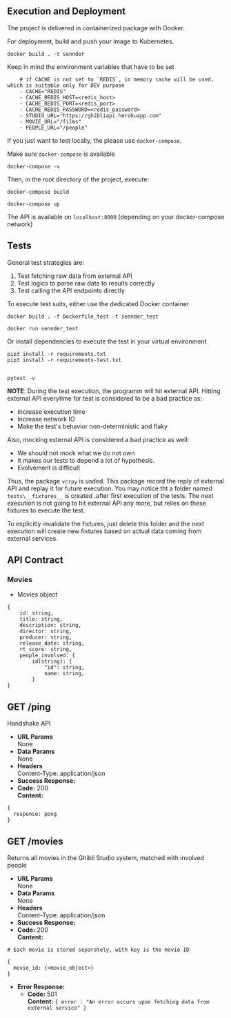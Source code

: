 ## Execution and Deployment

The project is delivered in containerized package with Docker.

For deployment, build and push your image to Kubernetes.
```
docker build . -t sennder
```
Keep in mind the environment variables that have to be set

```
    # if CACHE is not set to `REDIS`, in memory cache will be used, which is suitable only for DEV purpose
    - CACHE="REDIS"
    - CACHE_REDIS_HOST=<redis_host>
    - CACHE_REDIS_PORT=<redis_port>
    - CACHE_REDIS_PASSWORD=<redis_password>
    - STUDIO_URL="https://ghibliapi.herokuapp.com"
    - MOVIE_URL="/films"
    - PEOPLE_URL="/people"

```

If you just want to test locally, the please use `docker-compose`.

Make sure `docker-compose` is available

```
docker-compose -v
```

Then, in the root directory of the project, execute:

```shell
docker-compose build

docker-compose up

```
The API is available on `localhost:8000` (depending on your docker-compose network)

## Tests

General test strategies are:

1. Test fetching raw data from external API
2. Test logics to parse raw data to results correctly
3. Test calling the API endpoints directly

To execute test suits, either use the dedicated Docker container

```shell
docker build . -f Dockerfile_test -t sennder_test

docker run sennder_test
```
Or install dependencies to execute the test in your virtual environment

```shell
pip3 install -r requirements.txt
pip3 install -r requirements-test.txt


pytest -v 
```
**NOTE**:  During the test execution, the programm will hit external API. Hitting external API everytime for test is considered to be a bad practice as:
- Increase execution time
- Increase network IO
- Make the test's behavior non-deterministic and flaky

Also, mocking external API is considered a bad practice as well:
- We should not mock what we do not own
- It makes our tests to depend a lot of hypothesis.
- Evolvement is difficult

Thus, the package `vcrpy` is usded. This package record the reply of external API and replay it for future execution. You may notice tht a folder named `tests\__fixtures__` is created .after first execution of the tests. The next execution is not going to hit external API any more, but relies on these fixtures to execute the test.

To explicitly invalidate the fixtures, just delete this folder and the next execution will create new fixtures based on actual data coming from external services.

## API Contract
### Movies 
* Movies object
```
{
    id: string,
    title: string,
    description: string,
    director: string,
    producer: string,
    release_date: string,
    rt_score: string,
    people_involved: {
        id(string): {
            "id": string,
            name: string,
        }
}

```

**GET /ping**
----
  Handshake API
* **URL Params**  
  None
* **Data Params**  
  None
* **Headers**  
  Content-Type: application/json  
* **Success Response:**  
* **Code:** 200  
  **Content:**  
```
{
  response: pong
}
```

**GET /movies**
----
  Returns all movies in the Ghibli Studio system, matched with involved people
* **URL Params**  
  None
* **Data Params**  
  None
* **Headers**  
  Content-Type: application/json  
* **Success Response:**  
* **Code:** 200  
  **Content:**  
```
# Each movie is stored separately, with key is the movie ID

{
  movie_id: {<movie_object>}
}
```
* **Error Response:**  
  * **Code:** 501  
  **Content:** `{ error : "An error occurs upon fetching data from external service" }` 
